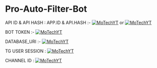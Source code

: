 # Pro-Auto-Filter-Bot

API ID & API HASH : APP.ID & API.HASH :-
 [![MoTechYT](https://img.shields.io/badge/Click-Here-red?style=flat&logo=telegram)](https://telegram.dog/usetgxbot) or [![MoTechYT](https://img.shields.io/badge/Click-Here-red?style=flat&logo=Google)](https://my.telegram.org/auth)

BOT TOKEN  :- [![MoTechYT](https://img.shields.io/badge/Click-Here-red?style=flat&logo=telegram)](https://telegram.dog/BotFather) 

DATABASE_URI :- [![MoTechYT](https://img.shields.io/badge/Click-Here-red?style=flat&logo=mongodb)](https://www.mongodb.com/cloud/atlas/lp/try2-in?utm_source=google&utm_campaign=gs_apac_india_search_core_brand_atlas_mobile&utm_term=mongodb&utm_medium=cpc_paid_search&utm_ad=e&utm_ad_campaign_id=12564980858&gclid=CjwKCAjwx6WDBhBQEiwA_dP8rcft9hLV9WxyBV4c1VMZfdmMVi9mifPxBPVbZDnhGBbQhs8rwqXQ8xoC6U8QAvD_BwE)

TG USER SESSION : [![MoTechYT](https://img.shields.io/badge/Click-Here-red?style=flat&logo=Google)](https://repl.it/@prgofficial/String-Gen)

CHANNEL ID : [![MoTechYT](https://img.shields.io/badge/Click-Here-red?style=flat&logo=telegram)](https://telegram.dog/ChannelIDHEXbot)

